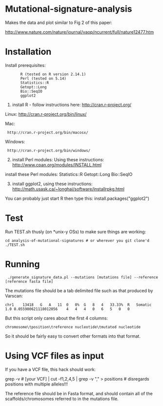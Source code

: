 Mutational-signature-analysis
=============================

Makes the data and plot similar to Fig 2 of this paper: 

<a ref="http://www.nature.com/nature/journal/vaop/ncurrent/full/nature12477.htm">http://www.nature.com/nature/journal/vaop/ncurrent/full/nature12477.htm</a>

Installation
============

Install prerequisites: 

	       R (tested on R version 2.14.1)
	       Perl (tested on 5.14)
	       Statistics::R
	       Getopt::Long
	       Bio::SeqIO
	       ggplot2

1) install R - follow instructions here:
   http://cran.r-project.org/

Linux: 
       http://cran.r-project.org/bin/linux/

Mac: 

     http://cran.r-project.org/bin/macosx/

Windows: 

	 http://cran.r-project.org/bin/windows/

2) install Perl modules: 
Using these instructions: 
      http://www.cpan.org/modules/INSTALL.html

install these Perl modules: 
	Statistics::R Getopt::Long Bio::SeqIO

3) install ggplot2, using these instructions: 
   http://math.usask.ca/~longhai/software/installrpkg.html

You can probably just start R then type this: 
    install.packages("ggplot2")

Test
====

Run TEST.sh thusly (on *unix-y OSs) to make sure things are working: 

    cd analysis-of-mutational-signatures # or wherever you git clone'd
    ./TEST.sh

Running
=======

     ./generate_signature_data.pl --mutations [mutations file] --reference [reference fasta file]

The mutations file should be a tab delimited file such as that produced by Varscan: 

    chr1	13418	G	A	11	0	0%	G	8	4	33.33%	R	Somatic	1.0	0.055900621118012056	4	4	4	0	6	5	0	0

But this script only cares about the first 4 columns: 

    chromosome\tposition\treference nucleotide\tmutated nucleotide

So it should be fairly easy to convert other formats into that format. 

Using VCF files as input
========================

If you have a VCF file, this hack should work: 

   grep -v \# [your VCF] | cut -f1,2,4,5 | grep -v "\," > positions # disregards positions with multiple alleles!!!

The reference file should be in Fasta format, and should contain all of the scaffolds/chromosomes referred to in the mutations file.

